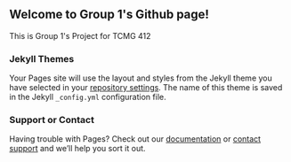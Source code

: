 ## Welcome to Group 1's Github page!

This is Group 1's Project for TCMG 412

### Jekyll Themes

Your Pages site will use the layout and styles from the Jekyll theme you have selected in your [repository settings](https://github.com/aibo14/pelicangroup1/settings). The name of this theme is saved in the Jekyll `_config.yml` configuration file.

### Support or Contact

Having trouble with Pages? Check out our [documentation](https://help.github.com/categories/github-pages-basics/) or [contact support](https://github.com/contact) and we’ll help you sort it out.
